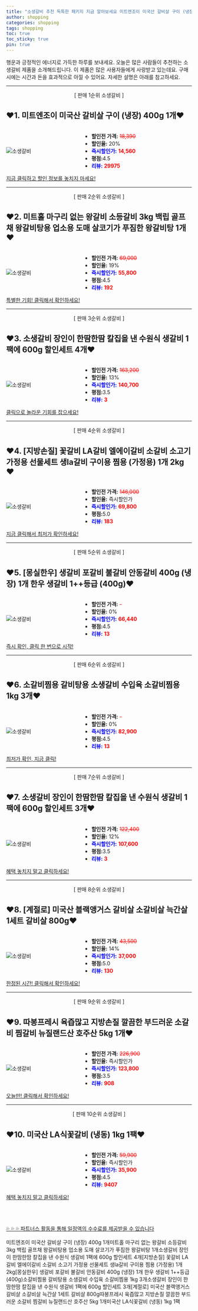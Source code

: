 ```yaml
---
title: "소생갈비 추천 독특한 패키지 지금 알아보세요 미트엔조이 미국산 갈비살 구이 (냉장)"
author: shopping
categories: shopping
tags: shopping
toc: true
toc_sticky: true
pin: true
---
```

행운과 긍정적인 에너지로 가득한 하루를 보내세요. 오늘은 많은 사람들이 추천하는 소생갈비 제품을 소개해드립니다. 이 제품은 많은 사용자들에게 사랑받고 있는데요. 구매시에는 시간과 돈을 효과적으로 아낄 수 있어요. 자세한 설명은 아래를 참고하세요.

---
<p class="toplist" style="margin: 0 auto; display: block; width: fit-content;">[ 판매 1순위 소생갈비 ]</p>

<h2><strong>❤️1. 미트엔조이 미국산 갈비살 구이 (냉장) 400g 1개❤️</strong></h2>

<div style="display: flex; align-items: center;">
    <div style="flex: 0.4;">
        <img src="https://thumbnail8.coupangcdn.com/thumbnails/remote/230x230ex/image/retail/images/3123189805396658-afc1fa00-ad5a-4be1-a74c-e20ce3dd9d4f.jpg" alt="소생갈비" style="max-width: 100%;">
    </div>
    <div style="flex: 0.6; margin-left: 10px;">
        <ul>
            <li><strong>할인전 가격:</strong> <del style="color: red;">18,390</del></li>
            <li><strong>할인율:</strong> 20%</li>
            <li><span style='color:blue'><strong>즉시할인가:</strong></span> <span style='color:red'><strong>14,560</strong></span></li>
            <li><strong>평점:</strong>4.5</li>
            <li><span style='color:blue'><strong>리뷰:</strong></span> <span style='color:red'><strong>29975</strong></span></li>
        </ul>
    </div>
</div>
<div class="center">
    <a href="https://selin100587.github.io?lptag=AF9450613&subid=githubio&pageKey=5848725821&traceid=V0-153&itemId=10171738719&vendorItemId=77454340822" class="myButton">
        지금 클릭하고 할인 정보를 놓치지 마세요!
    </a>
</div>


---
<p class="toplist" style="margin: 0 auto; display: block; width: fit-content;">[ 판매 2순위 소생갈비 ]</p>

<h2><strong>❤️2. 미트홀 마구리 없는 왕갈비 소등갈비 3kg 백립 골프채 왕갈비탕용 업소용 도매 살코기가 푸짐한 왕갈비탕 1개❤️</strong></h2>

<div style="display: flex; align-items: center;">
    <div style="flex: 0.4;">
        <img src="https://thumbnail10.coupangcdn.com/thumbnails/remote/230x230ex/image/vendor_inventory/f8d5/17cf780122043a45fd8b0ec467d37c91a45f8b55000979dc458ecea9efa0.jpg" alt="소생갈비" style="max-width: 100%;">
    </div>
    <div style="flex: 0.6; margin-left: 10px;">
        <ul>
            <li><strong>할인전 가격:</strong> <del style="color: red;">69,000</del></li>
            <li><strong>할인율:</strong> 19%</li>
            <li><span style='color:blue'><strong>즉시할인가:</strong></span> <span style='color:red'><strong>55,800</strong></span></li>
            <li><strong>평점:</strong>4.5</li>
            <li><span style='color:blue'><strong>리뷰:</strong></span> <span style='color:red'><strong>192</strong></span></li>
        </ul>
    </div>
</div>
<div class="center">
    <a href="https://selin100587.github.io?lptag=AF9450613&subid=githubio&pageKey=7564020089&traceid=V0-153&itemId=19934060079&vendorItemId=79032739260" class="myButton">
        특별한 기회! 클릭해서 확인하세요!
    </a>
</div>


---
<p class="toplist" style="margin: 0 auto; display: block; width: fit-content;">[ 판매 3순위 소생갈비 ]</p>

<h2><strong>❤️3. 소생갈비 장인이 한땀한땀 칼집을 낸 수원식 생갈비 1팩에 600g 할인세트 4개❤️</strong></h2>

<div style="display: flex; align-items: center;">
    <div style="flex: 0.4;">
        <img src="https://thumbnail6.coupangcdn.com/thumbnails/remote/230x230ex/image/vendor_inventory/65ba/c1e1fb9437380b5026010e37f849d66f35ad2f381fd24e881516c2a0cedb.jpg" alt="소생갈비" style="max-width: 100%;">
    </div>
    <div style="flex: 0.6; margin-left: 10px;">
        <ul>
            <li><strong>할인전 가격:</strong> <del style="color: red;">163,200</del></li>
            <li><strong>할인율:</strong> 13%</li>
            <li><span style='color:blue'><strong>즉시할인가:</strong></span> <span style='color:red'><strong>140,700</strong></span></li>
            <li><strong>평점:</strong>3.5</li>
            <li><span style='color:blue'><strong>리뷰:</strong></span> <span style='color:red'><strong>3</strong></span></li>
        </ul>
    </div>
</div>
<div class="center">
    <a href="https://selin100587.github.io?lptag=AF9450613&subid=githubio&pageKey=7441462557&traceid=V0-153&itemId=19351543028&vendorItemId=86464828317" class="myButton">
        클릭으로 놀라운 기회를 잡으세요!
    </a>
</div>


---
<p class="toplist" style="margin: 0 auto; display: block; width: fit-content;">[ 판매 4순위 소생갈비 ]</p>

<h2><strong>❤️4. [지방손질] 꽃갈비 LA갈비 엘에이갈비 소갈비 소고기 가정용 선물세트 생la갈비 구이용 찜용 (가정용) 1개 2kg❤️</strong></h2>

<div style="display: flex; align-items: center;">
    <div style="flex: 0.4;">
        <img src="https://thumbnail7.coupangcdn.com/thumbnails/remote/230x230ex/image/vendor_inventory/44f2/97d543c97ca568b521eff496e26beb155b06ce2aace8a33d19e9c8605d77.png" alt="소생갈비" style="max-width: 100%;">
    </div>
    <div style="flex: 0.6; margin-left: 10px;">
        <ul>
            <li><strong>할인전 가격:</strong> <del style="color: red;">146,000</del></li>
            <li><strong>할인율:</strong> 즉시할인가</li>
            <li><span style='color:blue'><strong>즉시할인가:</strong></span> <span style='color:red'><strong>69,800</strong></span></li>
            <li><strong>평점:</strong>5.0</li>
            <li><span style='color:blue'><strong>리뷰:</strong></span> <span style='color:red'><strong>183</strong></span></li>
        </ul>
    </div>
</div>
<div class="center">
    <a href="https://selin100587.github.io?lptag=AF9450613&subid=githubio&pageKey=7819028402&traceid=V0-153&itemId=21231630333&vendorItemId=88292417567" class="myButton">
        지금 클릭해서 최저가 확인하세요!
    </a>
</div>


---
<p class="toplist" style="margin: 0 auto; display: block; width: fit-content;">[ 판매 5순위 소생갈비 ]</p>

<h2><strong>❤️5. [몽실한우] 생갈비 포갈비 불갈비 안동갈비 400g (냉장) 1개 한우 생갈비 1++등급 (400g)❤️</strong></h2>

<div style="display: flex; align-items: center;">
    <div style="flex: 0.4;">
        <img src="https://thumbnail8.coupangcdn.com/thumbnails/remote/230x230ex/image/vendor_inventory/42a6/b5fc8a2ab8a86836576e820752408bfae998919956c75d6a1bdb246e1239.JPG" alt="소생갈비" style="max-width: 100%;">
    </div>
    <div style="flex: 0.6; margin-left: 10px;">
        <ul>
            <li><strong>할인전 가격:</strong> <del style="color: red;">-</del></li>
            <li><strong>할인율:</strong> 0%</li>
            <li><span style='color:blue'><strong>즉시할인가:</strong></span> <span style='color:red'><strong>66,440</strong></span></li>
            <li><strong>평점:</strong>4.5</li>
            <li><span style='color:blue'><strong>리뷰:</strong></span> <span style='color:red'><strong>13</strong></span></li>
        </ul>
    </div>
</div>
<div class="center">
    <a href="https://selin100587.github.io?lptag=AF9450613&subid=githubio&pageKey=4934160148&traceid=V0-153&itemId=6490172552&vendorItemId=73784412341" class="myButton">
        즉시 확인, 클릭 한 번으로 시작!
    </a>
</div>


---
<p class="toplist" style="margin: 0 auto; display: block; width: fit-content;">[ 판매 6순위 소생갈비 ]</p>

<h2><strong>❤️6. 소갈비찜용 갈비탕용 소생갈비 수입육 소갈비찜용 1kg 3개❤️</strong></h2>

<div style="display: flex; align-items: center;">
    <div style="flex: 0.4;">
        <img src="https://thumbnail6.coupangcdn.com/thumbnails/remote/230x230ex/image/vendor_inventory/6007/33102fc40e40e1fcad576614dc91339ef8e66e6edc40c336ecef38981b1a.jpg" alt="소생갈비" style="max-width: 100%;">
    </div>
    <div style="flex: 0.6; margin-left: 10px;">
        <ul>
            <li><strong>할인전 가격:</strong> <del style="color: red;">-</del></li>
            <li><strong>할인율:</strong> 0%</li>
            <li><span style='color:blue'><strong>즉시할인가:</strong></span> <span style='color:red'><strong>82,900</strong></span></li>
            <li><strong>평점:</strong>4.5</li>
            <li><span style='color:blue'><strong>리뷰:</strong></span> <span style='color:red'><strong>13</strong></span></li>
        </ul>
    </div>
</div>
<div class="center">
    <a href="https://selin100587.github.io?lptag=AF9450613&subid=githubio&pageKey=7158477269&traceid=V0-153&itemId=18011045152&vendorItemId=83419663198" class="myButton">
        최저가 확인, 지금 클릭!
    </a>
</div>


---
<p class="toplist" style="margin: 0 auto; display: block; width: fit-content;">[ 판매 7순위 소생갈비 ]</p>

<h2><strong>❤️7. 소생갈비 장인이 한땀한땀 칼집을 낸 수원식 생갈비 1팩에 600g 할인세트 3개❤️</strong></h2>

<div style="display: flex; align-items: center;">
    <div style="flex: 0.4;">
        <img src="https://thumbnail6.coupangcdn.com/thumbnails/remote/230x230ex/image/vendor_inventory/65ba/c1e1fb9437380b5026010e37f849d66f35ad2f381fd24e881516c2a0cedb.jpg" alt="소생갈비" style="max-width: 100%;">
    </div>
    <div style="flex: 0.6; margin-left: 10px;">
        <ul>
            <li><strong>할인전 가격:</strong> <del style="color: red;">122,400</del></li>
            <li><strong>할인율:</strong> 12%</li>
            <li><span style='color:blue'><strong>즉시할인가:</strong></span> <span style='color:red'><strong>107,600</strong></span></li>
            <li><strong>평점:</strong>3.5</li>
            <li><span style='color:blue'><strong>리뷰:</strong></span> <span style='color:red'><strong>3</strong></span></li>
        </ul>
    </div>
</div>
<div class="center">
    <a href="https://selin100587.github.io?lptag=AF9450613&subid=githubio&pageKey=7441462557&traceid=V0-153&itemId=19351543024&vendorItemId=86464828301" class="myButton">
        혜택 놓치지 말고 클릭하세요!
    </a>
</div>


---
<p class="toplist" style="margin: 0 auto; display: block; width: fit-content;">[ 판매 8순위 소생갈비 ]</p>

<h2><strong>❤️8. [계절로] 미국산 블랙앵거스 갈비살 소갈비살 늑간살 1세트 갈비살 800g❤️</strong></h2>

<div style="display: flex; align-items: center;">
    <div style="flex: 0.4;">
        <img src="https://thumbnail7.coupangcdn.com/thumbnails/remote/230x230ex/image/vendor_inventory/41d3/2c1c7a192ccfe5859cae6be76fa826f55d9f82f4331df5d6439586684fcb.jpg" alt="소생갈비" style="max-width: 100%;">
    </div>
    <div style="flex: 0.6; margin-left: 10px;">
        <ul>
            <li><strong>할인전 가격:</strong> <del style="color: red;">43,500</del></li>
            <li><strong>할인율:</strong> 14%</li>
            <li><span style='color:blue'><strong>즉시할인가:</strong></span> <span style='color:red'><strong>37,000</strong></span></li>
            <li><strong>평점:</strong>5.0</li>
            <li><span style='color:blue'><strong>리뷰:</strong></span> <span style='color:red'><strong>130</strong></span></li>
        </ul>
    </div>
</div>
<div class="center">
    <a href="https://selin100587.github.io?lptag=AF9450613&subid=githubio&pageKey=7966199172&traceid=V0-153&itemId=22044205621&vendorItemId=89091521010" class="myButton">
        한정된 시간! 클릭해서 확인하세요!
    </a>
</div>


---
<p class="toplist" style="margin: 0 auto; display: block; width: fit-content;">[ 판매 9순위 소생갈비 ]</p>

<h2><strong>❤️9. 따봉프레시 육즙많고 지방손질 깔끔한 부드러운 소갈비 찜갈비 뉴질랜드산 호주산 5kg 1개❤️</strong></h2>

<div style="display: flex; align-items: center;">
    <div style="flex: 0.4;">
        <img src="https://thumbnail10.coupangcdn.com/thumbnails/remote/230x230ex/image/vendor_inventory/13d6/f126d9e1539fe91e486d41a3e31a5db324d4b7393c94fa92cfcae798c1af.jpg" alt="소생갈비" style="max-width: 100%;">
    </div>
    <div style="flex: 0.6; margin-left: 10px;">
        <ul>
            <li><strong>할인전 가격:</strong> <del style="color: red;">226,900</del></li>
            <li><strong>할인율:</strong> 즉시할인가</li>
            <li><span style='color:blue'><strong>즉시할인가:</strong></span> <span style='color:red'><strong>123,800</strong></span></li>
            <li><strong>평점:</strong>3.5</li>
            <li><span style='color:blue'><strong>리뷰:</strong></span> <span style='color:red'><strong>908</strong></span></li>
        </ul>
    </div>
</div>
<div class="center">
    <a href="https://selin100587.github.io?lptag=AF9450613&subid=githubio&pageKey=7713890546&traceid=V0-153&itemId=20684810756&vendorItemId=87756535378" class="myButton">
        오늘만! 클릭해서 확인하세요!
    </a>
</div>


---
<p class="toplist" style="margin: 0 auto; display: block; width: fit-content;">[ 판매 10순위 소생갈비 ]</p>

<h2><strong>❤️10. 미국산 LA식꽃갈비 (냉동) 1kg 1팩❤️</strong></h2>

<div style="display: flex; align-items: center;">
    <div style="flex: 0.4;">
        <img src="https://thumbnail7.coupangcdn.com/thumbnails/remote/230x230ex/image/retail/images/2882051321083105-67aedd3b-6ac6-452c-8328-27779c14c7fe.jpg" alt="소생갈비" style="max-width: 100%;">
    </div>
    <div style="flex: 0.6; margin-left: 10px;">
        <ul>
            <li><strong>할인전 가격:</strong> <del style="color: red;">59,900</del></li>
            <li><strong>할인율:</strong> 즉시할인가</li>
            <li><span style='color:blue'><strong>즉시할인가:</strong></span> <span style='color:red'><strong>35,900</strong></span></li>
            <li><strong>평점:</strong>4.5</li>
            <li><span style='color:blue'><strong>리뷰:</strong></span> <span style='color:red'><strong>9407</strong></span></li>
        </ul>
    </div>
</div>
<div class="center">
    <a href="https://selin100587.github.io?lptag=AF9450613&subid=githubio&pageKey=6183932927&traceid=V0-153&itemId=15063472110&vendorItemId=82285813953" class="myButton">
        혜택 놓치지 말고 클릭하세요!
    </a>
</div>

<br><br><br>[💦 💦 💦 파트너스 활동을 통해 일정액의 수수료를 제공받을 수 있습니다](https://link.coupang.com/a/bcpT2c)<br><br>미트엔조이 미국산 갈비살 구이 (냉장) 400g 1개미트홀 마구리 없는 왕갈비 소등갈비 3kg 백립 골프채 왕갈비탕용 업소용 도매 살코기가 푸짐한 왕갈비탕 1개소생갈비 장인이 한땀한땀 칼집을 낸 수원식 생갈비 1팩에 600g 할인세트 4개[지방손질] 꽃갈비 LA갈비 엘에이갈비 소갈비 소고기 가정용 선물세트 생la갈비 구이용 찜용 (가정용) 1개 2kg[몽실한우] 생갈비 포갈비 불갈비 안동갈비 400g (냉장) 1개 한우 생갈비 1++등급 (400g)소갈비찜용 갈비탕용 소생갈비 수입육 소갈비찜용 1kg 3개소생갈비 장인이 한땀한땀 칼집을 낸 수원식 생갈비 1팩에 600g 할인세트 3개[계절로] 미국산 블랙앵거스 갈비살 소갈비살 늑간살 1세트 갈비살 800g따봉프레시 육즙많고 지방손질 깔끔한 부드러운 소갈비 찜갈비 뉴질랜드산 호주산 5kg 1개미국산 LA식꽃갈비 (냉동) 1kg 1팩